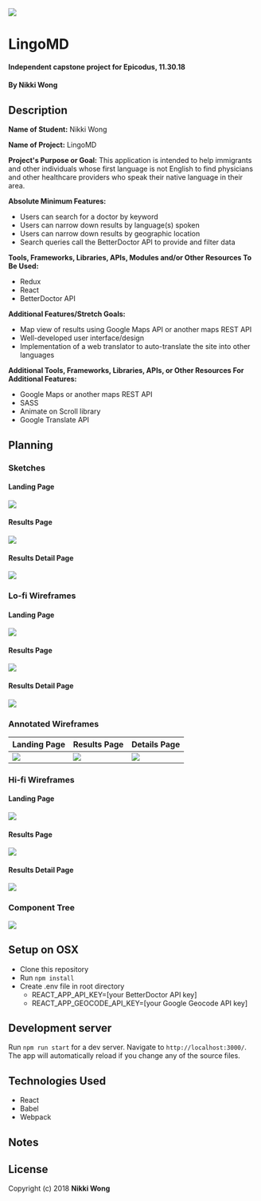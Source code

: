 <img src='./src/assets/images/lingomd-horiz-colorlogo-06.png'>

# LingoMD

#### Independent capstone project for Epicodus, 11.30.18

#### By Nikki Wong

## Description

<strong>Name of Student:</strong> Nikki Wong

<strong>Name of Project:</strong> LingoMD

<strong>Project's Purpose or Goal:</strong> This application is intended to help immigrants and other individuals whose first language is not English to find physicians and other healthcare providers who speak their native language in their area.

<strong>Absolute Minimum Features:</strong>
* Users can search for a doctor by keyword
* Users can narrow down results by language(s) spoken
* Users can narrow down results by geographic location
* Search queries call the BetterDoctor API to provide and filter data

<strong>Tools, Frameworks, Libraries, APIs, Modules and/or Other Resources To Be Used:</strong>
* Redux
* React
* BetterDoctor API

<strong>Additional Features/Stretch Goals:</strong>
* Map view of results using Google Maps API or another maps REST API
* Well-developed user interface/design
* Implementation of a web translator to auto-translate the site into other languages

<strong>Additional Tools, Frameworks, Libraries, APIs, or Other Resources For Additional Features:</strong>
* Google Maps or another maps REST API
* SASS
* Animate on Scroll library
* Google Translate API

## Planning

### Sketches

#### Landing Page
<img src='./src/assets/images/landing2.jpg'>

#### Results Page
<img src='./src/assets/images/results.jpg'>

#### Results Detail Page
<img src='./src/assets/images/detail.jpg'>

### Lo-fi Wireframes

#### Landing Page
<img src='./src/assets/images/landing-page-lofi2.png'>

#### Results Page
<img src='./src/assets/images/results-lofi.png'>

#### Results Detail Page
<img src='./src/assets/images/detail-lofi.png'>

### Annotated Wireframes

| Landing Page  | Results Page | Details Page |
| ------------- | ------------- | ------------- |
| <img src='./src/assets/images/landing-lofi-ann2-01.png'>  | <img src='./src/assets/images/results-lofi-ann-01.png'>  | <img src='./src/assets/images/detail-lofi-ann-01.png'>  |

### Hi-fi Wireframes

#### Landing Page
<img src='./src/assets/images/landing-hifi2.png'>

#### Results Page
<img src='./src/assets/images/results-hifi-v2.png'>

#### Results Detail Page
<img src='./src/assets/images/detail-hifi.png'>

### Component Tree

<img src='./src/assets/images/lingomd-componentsv2-01.jpg'>

## Setup on OSX

* Clone this repository
* Run `npm install`
* Create .env file in root directory
  * REACT_APP_API_KEY=[your BetterDoctor API key]
  * REACT_APP_GEOCODE_API_KEY=[your Google Geocode API key]

## Development server

Run `npm run start` for a dev server. Navigate to `http://localhost:3000/`. The app will automatically reload if you change any of the source files.

## Technologies Used

* React
* Babel
* Webpack

## Notes

## License

Copyright (c) 2018 **Nikki Wong**
